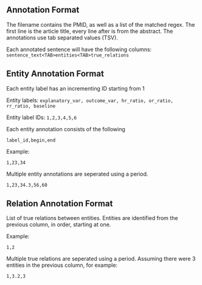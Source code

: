 ## Annotation Format
The filename contains the PMID, as well as a list of the matched regex. The first line is the article title, every line after is from the abstract. The annotations use tab separated values (TSV).

Each annotated sentence will have the following columns:
`sentence_text<TAB>entities<TAB>true_relations`

## Entity Annotation Format
Each entity label has an incrementing ID starting from 1

Entity labels: `explanatory_var, outcome_var, hr_ratio, or_ratio, rr_ratio, baseline`

Entity label IDs: `1,2,3,4,5,6`

Each entity annotation consists of the following
```
label_id,begin,end
```

Example:
```
1,23,34
```

Multiple entity annotations are seperated using a period.
```
1,23,34.3,56,60
```

## Relation Annotation Format
List of true relations between entities. Entities are identified from the previous column, in order, starting at one.

Example:
```
1,2
```

Multiple true relations are seperated using a period. Assuming there were 3 entities in the previous column, for example:
```
1,3.2,3
```
